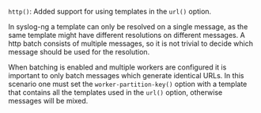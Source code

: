 `http()`: Added support for using templates in the `url()` option.

In syslog-ng a template can only be resolved on a single message, as the same
template might have different resolutions on different messages. A http batch
consists of multiple messages, so it is not trivial to decide which message should
be used for the resolution.

When batching is enabled and multiple workers are configured it is important to
only batch messages which generate identical URLs. In this scenario one must set
the `worker-partition-key()` option with a template that contains all the templates
used in the `url()` option, otherwise messages will be mixed.

